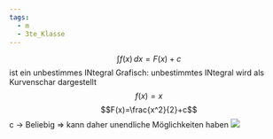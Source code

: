 ```yaml
---
tags:
  - m
  - 3te_Klasse
---
```

$$\int f(x) \, dx= F(x)+c $$
ist ein unbestimmes INtegral
Grafisch: unbestimmtes INtegral wird als Kurvenschar dargestellt
$$f(x)=x$$
$$F(x)=\frac{x^2}{2}+c$$
c → Beliebig ⇒ kann daher unendliche Möglichkeiten haben 
![](unbestimmtes%20Integral%2024-02-2025-16.excalidraw.svg)

